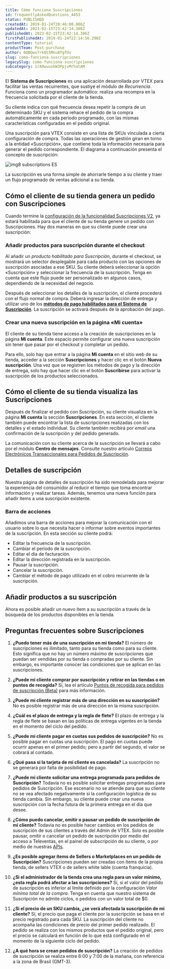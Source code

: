 ```yaml
---
title: Cómo funciona Suscripciones 
id: frequentlyAskedQuestions_4453
status: PUBLISHED
createdAt: 2019-01-24T20:46:00.886Z
updatedAt: 2023-02-15T23:42:14.386Z
publishedAt: 2023-02-15T23:42:14.386Z
firstPublishedAt: 2019-01-24T22:14:56.290Z
contentType: tutorial
productTeam: Post-purchase
author: 0QBQws7rk0t5Mnu8fgfUv
slug: como-funciona-suscripciones
legacySlug: como-funciona-suscripciones
subcategory: 1rA9wuuskW3PpjvMrhatAM
---
```


El **Sistema de Suscripciones** es una aplicación desarrollada por VTEX para facilitar las ventas recurrentes, que sustiye el módulo de *Recurrencia*. Funciona como un programador automático: realiza una recompra en la frecuencia solicitada por el cliente de la tienda. 

Su cliente indica con qué frecuencia desea repetir la compra de un determinado SKU y el sistema rehace el pedido de la compra automáticamente en cada periodo programado, con las mismas características configuradas en el pedido original. 

Una suscripción para VTEX consiste en una lista de SKUs vinculada a cierta configuración de compra. Todas las operaciones de gestión giran en torno a la entidad «Suscripción», que contiene toda la información necesaria para generar el pedido correspondiente. El diagrama a continuación presenta el concepto de suscripción:

![img8 subscriptions ES](https://images.ctfassets.net/alneenqid6w5/1tNo9gQza7gWuDXZPRxQRO/0d226ff2f1bbcf31e803c7b9d297e35a/img8_subscriptions_ES_2.png)

La suscripción es una forma simple de ahorrarle tiempo a su cliente y traer un flujo programado de ventas adicional a su tienda. 

## Cómo el cliente de su tienda genera un pedido con Suscripciones 

Cuando termine la [configuración de la funcionalidad Suscripciones V2](https://help.vtex.com/es/tutorial/como-configurar-suscripciones-v2--1FA9dfE7vJqxBna9Nft5Sj), ya estará habilitada para que el cliente de su tienda genere un pedido con Suscripciones. Hay dos maneras en que su cliente puede crear una suscripción: 

### Añadir productos para suscripción durante el checkout

Al añadir un *producto habilitado para Suscripción*, durante el checkout, se mostrará un selector desplegable para cada producto con las opciones de suscripción asociadas a ese SKU. Su cliente deberá seleccionar la opción «Suscripción» y seleccionar la frecuencia de la suscripción. Tenga en cuenta que este flujo puede ser personalizado en algunos casos, dependiendo de la necesidad del negocio. 

Después de seleccionar los detalles de la suscripción, el cliente procederá con el flujo normal de compra. Deberá ingresar la dirección de entrega y utilizar uno de los [**métodos de pago habilitados para el Sistema de Suscripción**](https://help.vtex.com/es/tutorial/como-configurar-suscripciones-v2--1FA9dfE7vJqxBna9Nft5Sj). La suscripción se activará después de la aprobación del pago.

### Crear una nueva suscripción en la página «Mi cuenta»

El cliente de su tienda tiene acceso a la creación de suscripciones en la página **Mi cuenta**. Este espacio permite configurar una nueva suscripción sin tener que pasar por el checkout y completar un pedido.

Para ello, solo hay que entrar a la página **Mi cuenta** en el sitio web de su tienda, acceder a la sección **Suscripciones** y hacer clic en el botón **Nueva suscripción**. Una vez que se registren los métodos de pago y la dirección de entrega, solo hay que hacer clic en el botón **Suscribirse** para activar la suscripción de los productos seleccionados.

## Cómo el cliente de su tienda visualiza las Suscripciones

Después de finalizar el pedido con Suscripción, su cliente visualiza en la página **Mi cuenta** la sección **Suscripciones**. En esta sección, el cliente también puede encontrar la lista de suscripciones realizadas con los detalles y el estado individual. Su cliente también recibirá por *email* una confirmación de la suscripción y del pedido generado.

La comunicación con su cliente acerca de la suscripción se llevará a cabo por el módulo **Centro de mensajes**. Consulte nuestro artículo [Correos Electrónicos Transaccionales para Pedidos de Suscripción](https://help.vtex.com/es/tutorial/e-mails-transacionais-para-pedidos-de-assinatura--2NYHqHMRqZ43Cn6s84ZCB5). 

## Detalles de suscripción

Nuestra página de detalles de suscripción ha sido remodelada para mejorar la experiencia del consumidor al reducir el tiempo que toma encontrar información y realizar tareas. Además, tenemos una nueva función para añadir ítems a una suscripción existente.

### Barra de acciones

Añadimos una barra de acciones para mejorar la comunicación con el usuario sobre lo que necesita hacer o informar sobre eventos importantes de la suscripción. En esta sección su cliente podrá:

- Editar la frecuencia de la suscripción.
- Cambiar el periodo de la suscripción.
- Editar el día de facturación.
- Editar la dirección registrada en la suscripción.
- Pausar la suscripción.
- Cancelar la suscripción.
- Cambiar el método de pago utilizado en el cobro recurrente de la suscripción.

## Añadir productos a su suscripción

Ahora es posible añadir un nuevo ítem a su suscripción a través de la búsqueda de los productos disponibles en la tienda.

## Preguntas frecuentes sobre Suscripciones 

1. **¿Puedo tener más de una suscripción en mi tienda?**
El número de suscripciones es ilimitado, tanto para su tienda como para su cliente. Esto significa que no hay un número máximo de suscripciones que puedan ser vendidas por su tienda o compradas por su cliente. Sin embargo, es importante conocer las condiciones que se aplican en las suscripciones.

2. **¿Puede mi cliente comprar por suscripción y retirar en las tiendas o en puntos de recogida?**
Sí, lea el artículo [Puntos de recogida para pedidos de suscripción (Beta)](https://help.vtex.com/es/tutorial/puntos-de-recogida-para-pedidos-de-suscripcion-beta--csIqB6iBh4QNIFdEj0nVv) para más información.

3. **¿Puede mi cliente registrar más de una dirección en su suscripción?**
No es posible registrar más de una dirección en la misma suscripción.

4. **¿Cuál es el plazo de entrega y la regla de flete?**
El plazo de entrega y la regla de flete se basan en las políticas de entrega vigentes en la tienda en el momento del ciclo del pedido.

5. **¿Puede mi cliente pagar en cuotas sus pedidos de suscripción?**
No es posible pagar en cuotas una suscripción. El pago en cuotas puede ocurrir apenas en el primer pedido; pero a partir del segundo, el valor se cobrará al contado.

6. **¿Qué pasa si la tarjeta de mi cliente es cancelada?**
La suscripción no se generará por falta de posibilidad de pago.

7. **¿Puede mi cliente solicitar una entrega programada para pedidos de Suscripción?**
Todavía no es posible solicitar entregas programadas para pedidos de Suscripción. Ese escenario no se atiende para que su cliente no se vea afectado negativamente si la configuración logística de su tienda cambia. Sin embargo, su cliente puede crear una nueva suscripción con la fecha futura de la primera entrega en el día que desee.   

8. **¿Cómo puedo cancelar, omitir o pausar un pedido de suscripción de mi cliente?**
Todavía no es posible hacer cambios en los pedidos de suscripción de sus clientes a través del Admin de VTEX. Solo es posible pausar, omitir o cancelar un pedido de suscripción por medio del acceso a Televentas, en el painel de subscripción de su cliente, o por medio de nuestras [APIs](https://developers.vtex.com/vtex-rest-api/reference/subscriptions-api-v3-overview).

9. **¿Es posible agregar ítems de Sellers o Marketplaces en un pedido de Suscripción?**
Suscripciones pueden ser creadas con ítems de la propia tienda, de sellers VTEX o de sellers white lable (cuenta franquicia).

10. **¿Si el administrador de la tienda crea una regla para un valor mínimo, ¿esta regla podrá afectar a las suscripciones?**
Sí, si el valor del pedido de suscripción es inferior al límite definido por la configuración _Valor mínimo total de la compra_. Tenga en cuenta que nuestro sistema de Suscripción no admite ciclos, o pedidos con un valor total de $0.

11. **¿Si el precio de un SKU cambia, ¿se verá afectada la suscripción de mi cliente?**
Sí, el precio que paga el cliente por la suscripción se basa en el precio registrado para cada SKU. La suscripción del cliente no acompaña las condiciones de precio del primer pedido realizado. El pedido se realiza con los mismos productos que el pedido original, pero el precio se calculará en función de lo que está configurado en el momento de la siguiente ciclo del pedido.

12. **¿A qué hora se crean pedidos de suscripción?**
La creación de pedidos de suscripción se realiza entre 6:00 y 7:00 de la mañana, con referencia a la zona de Brasil (GMT-3).
